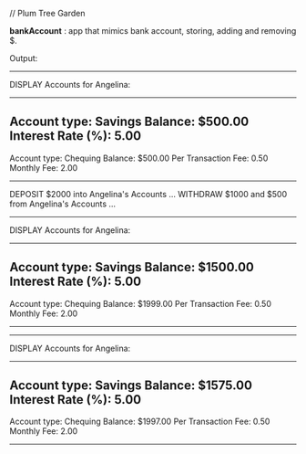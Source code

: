 // Plum Tree Garden

**bankAccount** : app that mimics bank account, storing, adding and removing $.

Output:

******************************
DISPLAY Accounts for Angelina:
******************************
Account type: Savings
Balance: $500.00
Interest Rate (%): 5.00
-----------------------
Account type: Chequing
Balance: $500.00
Per Transaction Fee: 0.50
Monthly Fee: 2.00
******************************

DEPOSIT $2000 into Angelina's Accounts ...
WITHDRAW $1000 and $500 from Angelina's Accounts ... 

******************************
DISPLAY Accounts for Angelina:
******************************
Account type: Savings
Balance: $1500.00
Interest Rate (%): 5.00
-----------------------
Account type: Chequing
Balance: $1999.00
Per Transaction Fee: 0.50
Monthly Fee: 2.00
******************************

******************************
DISPLAY Accounts for Angelina:
******************************
Account type: Savings
Balance: $1575.00
Interest Rate (%): 5.00
-----------------------
Account type: Chequing
Balance: $1997.00
Per Transaction Fee: 0.50
Monthly Fee: 2.00
******************************
